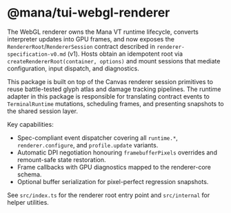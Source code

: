 # @mana/tui-webgl-renderer

The WebGL renderer owns the Mana VT runtime lifecycle, converts interpreter
updates into GPU frames, and now exposes the `RendererRoot`/`RendererSession`
contract described in `renderer-specification-v0.md` (v1). Hosts obtain an
idempotent root via `createRendererRoot(container, options)` and mount sessions
that mediate configuration, input dispatch, and diagnostics.

This package is built on top of the Canvas renderer session primitives to reuse
battle-tested glyph atlas and damage tracking pipelines. The runtime adapter in
this package is responsible for translating contract events to
`TerminalRuntime` mutations, scheduling frames, and presenting snapshots to the
shared session layer.

Key capabilities:

- Spec-compliant event dispatcher covering all `runtime.*`,
  `renderer.configure`, and `profile.update` variants.
- Automatic DPI negotiation honouring `framebufferPixels` overrides and
  remount-safe state restoration.
- Frame callbacks with GPU diagnostics mapped to the renderer-core schema.
- Optional buffer serialization for pixel-perfect regression snapshots.

See `src/index.ts` for the renderer root entry point and `src/internal` for
helper utilities.
